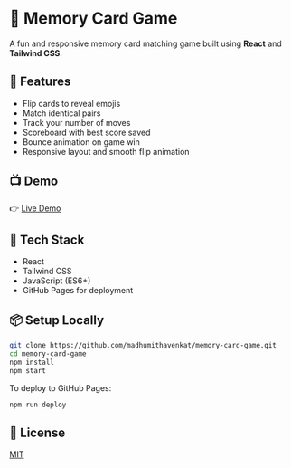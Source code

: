 # 🧠 Memory Card Game

A fun and responsive memory card matching game built using **React** and **Tailwind CSS**.

## 🚀 Features
- Flip cards to reveal emojis
- Match identical pairs
- Track your number of moves
- Scoreboard with best score saved
- Bounce animation on game win
- Responsive layout and smooth flip animation

## 📺 Demo

👉 [Live Demo](https://madhumithavenkat.github.io/memory-card-game)

## 🧩 Tech Stack
- React
- Tailwind CSS
- JavaScript (ES6+)
- GitHub Pages for deployment

## 📦 Setup Locally

```bash
git clone https://github.com/madhumithavenkat/memory-card-game.git
cd memory-card-game
npm install
npm start
```

To deploy to GitHub Pages:

```bash
npm run deploy
```

## 📜 License
[MIT](LICENSE)
